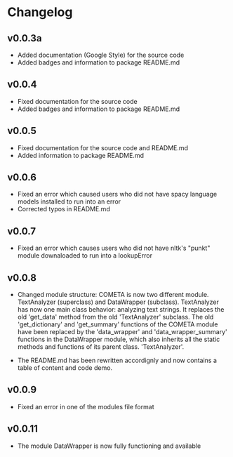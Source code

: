# Changelog

## v0.0.3a

- Added documentation (Google Style) for the source code
- Added badges and information to package README.md 

## v0.0.4

- Fixed documentation for the source code
- Added badges and information to package README.md 

## v0.0.5

- Fixed documentation for the source code and README.md
- Added information to package README.md 

## v0.0.6

- Fixed an error which caused users who did not have spacy language models installed to run into an error
- Corrected typos in README.md

## v0.0.7

- Fixed an error which causes users who did not have nltk's "punkt" module downaloaded to run into a lookupError

## v0.0.8

- Changed module structure: COMETA is now two different module. TextAnalyzer (superclass) and DataWrapper (subclass). TextAnalyzer has now one main class behavior: analyzing text strings. It replaces the old 'get_data' method from the old 'TextAnalyzer' subclass. The old 'get_dictionary' and 'get_summary' functions of the COMETA module have been replaced by the 'data_wrapper' and 'data_wrapper_summary' functions in the DataWrapper module, which also inherits all the static methods and functions of its parent class. 'TextAnalyzer'.

- The README.md has been rewritten accordignly and now contains a table of content and code demo.

## v0.0.9
- Fixed an error in one of the modules file format

## v0.0.11

- The module DataWrapper is now fully functioning and available